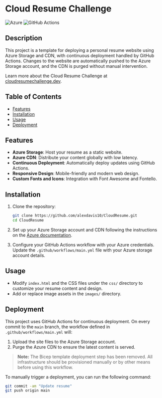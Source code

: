 # Cloud Resume Challenge

![Azure](https://img.shields.io/badge/Azure-Storage-blue)
![GitHub Actions](https://img.shields.io/badge/GitHub-Actions-blue)

## Description

This project is a template for deploying a personal resume website using Azure Storage and CDN, with continuous deployment handled by GitHub Actions. Changes to the website are automatically pushed to the Azure Storage account, and the CDN is purged without manual intervention.

Learn more about the Cloud Resume Challenge at [cloudresumechallenge.dev](https://cloudresumechallenge.dev).

## Table of Contents

- [Features](#features)
- [Installation](#installation)
- [Usage](#usage)
- [Deployment](#deployment)

## Features

- **Azure Storage**: Host your resume as a static website.
- **Azure CDN**: Distribute your content globally with low latency.
- **Continuous Deployment**: Automatically deploy updates using GitHub Actions.
- **Responsive Design**: Mobile-friendly and modern web design.
- **Custom Fonts and Icons**: Integration with Font Awesome and Fontello.

## Installation

1. Clone the repository:
    ```bash
    git clone https://github.com/alexdavis10/CloudResume.git
    cd CloudResume
    ```

2. Set up your Azure Storage account and CDN following the instructions on the [Azure documentation](https://docs.microsoft.com/en-us/azure/storage/).

3. Configure your GitHub Actions workflow with your Azure credentials. Update the `.github/workflows/main.yml` file with your Azure storage account details.

## Usage

- Modify `index.html` and the CSS files under the `css/` directory to customize your resume content and design.
- Add or replace image assets in the `images/` directory.

## Deployment

This project uses GitHub Actions for continuous deployment. On every commit to the `main` branch, the workflow defined in `.github/workflows/main.yml` will:

1. Upload the site files to the Azure Storage account.
2. Purge the Azure CDN to ensure the latest content is served.

> **Note:** The Bicep template deployment step has been removed. All infrastructure should be provisioned manually or by other means before using this workflow.

To manually trigger a deployment, you can run the following command:
```bash
git commit -am "Update resume"
git push origin main
```

